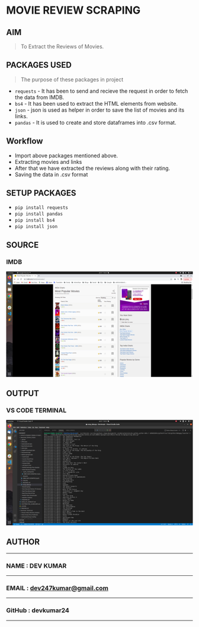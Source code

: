 # MOVIE REVIEW SCRAPING

## AIM
> To Extract the Reviews of Movies.

## PACKAGES USED
> The purpose of these packages in project
- `requests` - It has been to send and recieve the request in order to fetch the data from IMDB. 
- `bs4` - It has been used to extract the HTML elements from website.
- `json` - json is used as helper in order to save the list of movies and its links.
- `pandas` - It is used to create and store dataframes into .csv format.

## Workflow
- Import above packages mentioned above.
- Extracting movies and links
- After that we have extracted the reviews along with their rating.
- Saving the data in .csv format

## SETUP PACKAGES
- `pip install requests `
- `pip install pandas`
- `pip install bs4`
- `pip install json`

## SOURCE
 ### **IMDB**
 ![Image](img.png)



## OUTPUT
 ### VS CODE TERMINAL
 ![OUTPUT](terminal.png)


## AUTHOR

---
### NAME : DEV KUMAR 
---
### EMAIL    : dev247kumar@gmail.com 
--- 
### GitHub  :  devkumar24            
---